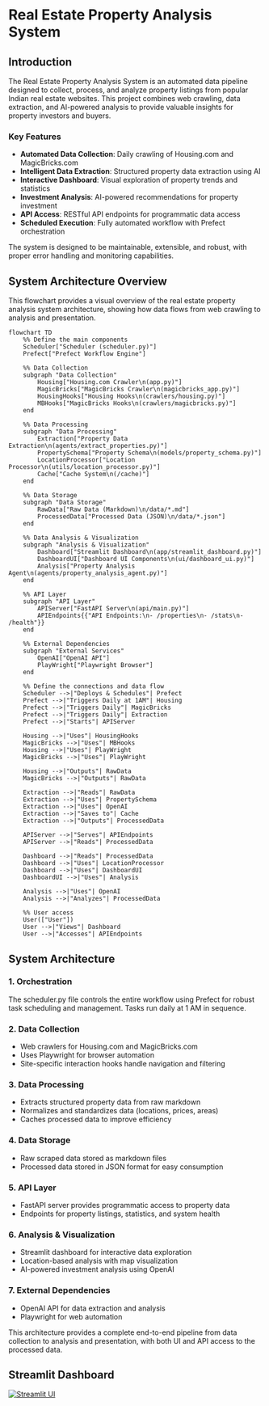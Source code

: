 # Real Estate Property Analysis System

## Introduction

The Real Estate Property Analysis System is an automated data pipeline designed to collect, process, and analyze property listings from popular Indian real estate websites. This project combines web crawling, data extraction, and AI-powered analysis to provide valuable insights for property investors and buyers.

### Key Features
- **Automated Data Collection**: Daily crawling of Housing.com and MagicBricks.com
- **Intelligent Data Extraction**: Structured property data extraction using AI
- **Interactive Dashboard**: Visual exploration of property trends and statistics
- **Investment Analysis**: AI-powered recommendations for property investment
- **API Access**: RESTful API endpoints for programmatic data access
- **Scheduled Execution**: Fully automated workflow with Prefect orchestration

The system is designed to be maintainable, extensible, and robust, with proper error handling and monitoring capabilities.

## System Architecture Overview

This flowchart provides a visual overview of the real estate property analysis system architecture, showing how data flows from web crawling to analysis and presentation.

```mermaid
flowchart TD
    %% Define the main components
    Scheduler["Scheduler (scheduler.py)"]
    Prefect["Prefect Workflow Engine"]
    
    %% Data Collection
    subgraph "Data Collection"
        Housing["Housing.com Crawler\n(app.py)"]
        MagicBricks["MagicBricks Crawler\n(magicbricks_app.py)"]
        HousingHooks["Housing Hooks\n(crawlers/housing.py)"]
        MBHooks["MagicBricks Hooks\n(crawlers/magicbricks.py)"]
    end
    
    %% Data Processing
    subgraph "Data Processing"
        Extraction["Property Data Extraction\n(agents/extract_properties.py)"]
        PropertySchema["Property Schema\n(models/property_schema.py)"]
        LocationProcessor["Location Processor\n(utils/location_processor.py)"]
        Cache["Cache System\n(/cache)"]
    end
    
    %% Data Storage
    subgraph "Data Storage"
        RawData["Raw Data (Markdown)\n/data/*.md"]
        ProcessedData["Processed Data (JSON)\n/data/*.json"]
    end
    
    %% Data Analysis & Visualization
    subgraph "Analysis & Visualization"
        Dashboard["Streamlit Dashboard\n(app/streamlit_dashboard.py)"]
        DashboardUI["Dashboard UI Components\n(ui/dashboard_ui.py)"]
        Analysis["Property Analysis Agent\n(agents/property_analysis_agent.py)"]
    end
    
    %% API Layer
    subgraph "API Layer"
        APIServer["FastAPI Server\n(api/main.py)"]
        APIEndpoints{{"API Endpoints:\n- /properties\n- /stats\n- /health"}}
    end
    
    %% External Dependencies
    subgraph "External Services"
        OpenAI["OpenAI API"]
        PlayWright["Playwright Browser"]
    end
    
    %% Define the connections and data flow
    Scheduler -->|"Deploys & Schedules"| Prefect
    Prefect -->|"Triggers Daily at 1AM"| Housing
    Prefect -->|"Triggers Daily"| MagicBricks
    Prefect -->|"Triggers Daily"| Extraction
    Prefect -->|"Starts"| APIServer
    
    Housing -->|"Uses"| HousingHooks
    MagicBricks -->|"Uses"| MBHooks
    Housing -->|"Uses"| PlayWright
    MagicBricks -->|"Uses"| PlayWright
    
    Housing -->|"Outputs"| RawData
    MagicBricks -->|"Outputs"| RawData
    
    Extraction -->|"Reads"| RawData
    Extraction -->|"Uses"| PropertySchema
    Extraction -->|"Uses"| OpenAI
    Extraction -->|"Saves to"| Cache
    Extraction -->|"Outputs"| ProcessedData
    
    APIServer -->|"Serves"| APIEndpoints
    APIServer -->|"Reads"| ProcessedData
    
    Dashboard -->|"Reads"| ProcessedData
    Dashboard -->|"Uses"| LocationProcessor
    Dashboard -->|"Uses"| DashboardUI
    DashboardUI -->|"Uses"| Analysis
    
    Analysis -->|"Uses"| OpenAI
    Analysis -->|"Analyzes"| ProcessedData
    
    %% User access
    User(["User"])
    User -->|"Views"| Dashboard
    User -->|"Accesses"| APIEndpoints
```

## System Architecture

### 1. Orchestration
The scheduler.py file controls the entire workflow using Prefect for robust task scheduling and management. Tasks run daily at 1 AM in sequence.

### 2. Data Collection
- Web crawlers for Housing.com and MagicBricks.com
- Uses Playwright for browser automation
- Site-specific interaction hooks handle navigation and filtering

### 3. Data Processing
- Extracts structured property data from raw markdown
- Normalizes and standardizes data (locations, prices, areas)
- Caches processed data to improve efficiency

### 4. Data Storage
- Raw scraped data stored as markdown files
- Processed data stored in JSON format for easy consumption

### 5. API Layer
- FastAPI server provides programmatic access to property data
- Endpoints for property listings, statistics, and system health

### 6. Analysis & Visualization
- Streamlit dashboard for interactive data exploration
- Location-based analysis with map visualization
- AI-powered investment analysis using OpenAI

### 7. External Dependencies
- OpenAI API for data extraction and analysis
- Playwright for web automation

This architecture provides a complete end-to-end pipeline from data collection to analysis and presentation, with both UI and API access to the processed data.

## Streamlit Dashboard
[![Streamlit UI](http://img.youtube.com/vi/sbQWHOb1ndg/0.jpg)](https://www.youtube.com/watch?v=sbQWHOb1ndg)
